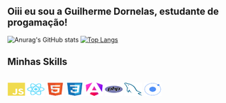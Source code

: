 ## Oiii eu sou a Guilherme Dornelas, estudante de progamação!

![Anurag's GitHub stats](https://github-readme-stats.vercel.app/api?username=Guilherme-Dornelas&show_icons=true&theme=dracula)
[![Top Langs](https://github-readme-stats.vercel.app/api/top-langs/?username=Guilherme-Dornelas)](https://github.com/Guilherme-Dornelas/github-readme-stats)

## Minhas Skills

<div style="display: inline_block"><br>
  <img align="center" alt="Guilherme-Js" height="30" width="40" src="https://raw.githubusercontent.com/devicons/devicon/master/icons/javascript/javascript-plain.svg">
  <img align="center" alt="Guilherme-React" height="30" width="40" src="https://raw.githubusercontent.com/devicons/devicon/master/icons/react/react-original.svg">
  <img align="center" alt="Guilherme-HTML" height="30" width="40" src="https://raw.githubusercontent.com/devicons/devicon/master/icons/html5/html5-original.svg">
  <img align="center" alt="Guilherme-CSS" height="30" width="40" src="https://raw.githubusercontent.com/devicons/devicon/master/icons/css3/css3-original.svg">
   <img align="center" alt="Guilherme-CSS" height="30" width="40" src="https://raw.githubusercontent.com/devicons/devicon/master/icons/angular/angular-original.svg">
   <img align="center" alt="Guilherme-CSS" height="30" width="40" src="https://raw.githubusercontent.com/devicons/devicon/master/icons/php/php-original.svg">
   <img align="center" alt="Guilherme-CSS" height="30" width="40" src="https://raw.githubusercontent.com/devicons/devicon/master/icons/mysql/mysql-original.svg">
   <img align="center" alt="Guilherme-CSS" height="30" width="40" src="https://raw.githubusercontent.com/devicons/devicon/master/icons/ionic/ionic-original.svg">
</div>


